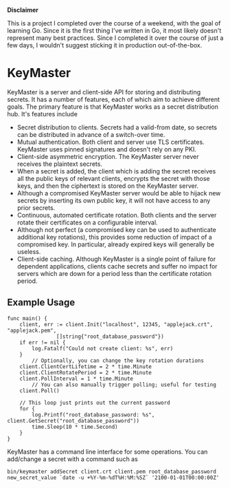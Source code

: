 **Disclaimer**

This is a project I completed over the course of a weekend, with the goal of learning Go. Since it is the first thing I've written in Go, it most likely doesn't represent many best practices. Since I completed it over the course of just a few days, I wouldn't suggest sticking it in production out-of-the-box.

KeyMaster
=========

KeyMaster is a server and client-side API for storing and distributing secrets. It has a number of features, each of which aim to achieve different goals. The primary feature is that KeyMaster works as a secret distribution hub. It's features include

* Secret distribution to clients. Secrets had a valid-from date, so secrets can be distributed in advance of a switch-over time.
* Mutual authentication. Both client and server use TLS certificates. KeyMaster uses pinned signatures and doesn't rely on any PKI.
* Client-side asymmetric encryption. The KeyMaster server never receives the plaintext secrets.
 * When a secret is added, the client which is adding the secret receives all the public keys of relevant clients, encrypts the secret with those keys, and then the ciphertext is stored on the KeyMaster server.
 * Although a compromised KeyMaster server would be able to hijack new secrets by inserting its own public key, it will not have access to any prior secrets.
* Continuous, automated certificate rotation. Both clients and the server rotate their certificates on a configurable interval.
 * Although not perfect (a compromised key can be used to authenticate additional key rotations), this provides some reduction of impact of a compromised key. In particular, already expired keys will generally be useless.
* Client-side caching. Although KeyMaster is a single point of failure for dependent applications, clients cache secrets and suffer no impact for servers which are down for a period less than the certificate rotation period.

Example Usage
-------------

```
func main() {
	client, err := client.Init("localhost", 12345, "applejack.crt", "applejack.pem",
                []string{"root_database_password"})
	if err != nil {
		log.Fatalf("Could not create client: %s", err)
	}
        // Optionally, you can change the key rotation durations
	client.ClientCertLifetime = 2 * time.Minute
	client.ClientRotatePeriod = 2 * time.Minute
	client.PollInterval = 1 * time.Minute
        // You can also manually trigger polling; useful for testing
	client.Poll()

	// This loop just prints out the current password
	for {
		log.Printf("root_database_password: %s", client.GetSecret("root_database_password"))
		time.Sleep(10 * time.Second)
	}
}
```

KeyMaster has a command line interface for some operations. You can add/change a secret with a command such as

    bin/keymaster addSecret client.crt client.pem root_database_password new_secret_value `date -u +%Y-%m-%dT%H:%M:%SZ` '2100-01-01T00:00:00Z'



